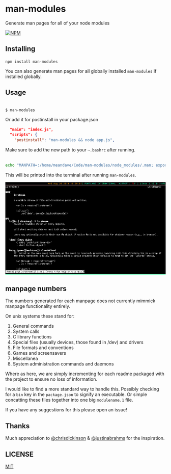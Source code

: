man-modules
===========

Generate man pages for all of your node modules

[![NPM](https://nodei.co/npm/man-modules.png)](https://npmjs.com/npm/draft-dodger/)

## Installing

`npm install man-modules`

You can also generate man pages for all globally installed `man-modules` if
installed globally.

## Usage

``` shell

$ man-modules

```

Or add it for postinstall in your package.json

``` json
  "main": "index.js",
  "scripts": {
    "postinstall": "man-modules && node app.js",

```

Make sure to add the new path to your `~.bashrc` after running.
``` bash

echo "MANPATH=:/home/meandave/Code/man-modules/node_modules/.man; export MANPATH" >> ~/.bashrc'

```
This will be printed into the terminal after running `man-modules`.

![](scrot.png)

## manpage numbers

The numbers generated for each manpage does not currently mimmick manpage functionality
entirely.

On unix systems these stand for:

1. General commands
2. System calls
3. C library functions
4. Special files (usually devices, those found in /dev) and drivers
5. File formats and conventions
6. Games and screensavers
7. Miscellanea
8. System administration commands and daemons

Where as here, we are simply incrementing for each readme packaged with the project
to ensure no loss of information.

I would like to find a more standard way to handle this. Possibly checking for a `bin`
key in the `package.json` to signify an executable. Or simple concatting these files
together into one big `modulename.1` file.

If you have any suggestions for this please open an issue!

## Thanks

Much appreciation to [@chrisdickinson](https://github.com/chrisdickinson) & [@justinabrahms](https://github.com/justinabrahms) for the inspiration.

## LICENSE
[MIT](https://github.com/meandavejustice/man-modules/raw/master/LICENSE)
